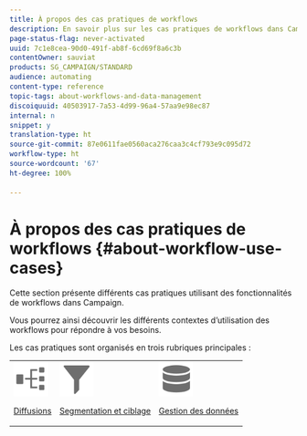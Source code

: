 ```yaml
---
title: À propos des cas pratiques de workflows
description: En savoir plus sur les cas pratiques de workflows dans Campaign Standard.
page-status-flag: never-activated
uuid: 7c1e8cea-90d0-491f-ab8f-6cd69f8a6c3b
contentOwner: sauviat
products: SG_CAMPAIGN/STANDARD
audience: automating
content-type: reference
topic-tags: about-workflows-and-data-management
discoiquuid: 40503917-7a53-4d99-96a4-57aa9e98ec87
internal: n
snippet: y
translation-type: ht
source-git-commit: 87e0611fae0560aca276caa3c4cf793e9c095d72
workflow-type: ht
source-wordcount: '67'
ht-degree: 100%

---
```



# À propos des cas pratiques de workflows {#about-workflow-use-cases}

Cette section présente différents cas pratiques utilisant des fonctionnalités de workflows dans Campaign.

Vous pourrez ainsi découvrir les différents contextes d’utilisation des workflows pour répondre à vos besoins.

Les cas pratiques sont organisés en trois rubriques principales :

<table>
<tr>
<td><img src="assets/do-not-localize/icon_workflows.svg" width="60px"><p><a href="../../automating/using/workflow-created-query-with-complement.md">Diffusions</a></p></td><td><img src="assets/do-not-localize/icon_filter.svg" width="60px"><p><a href="../../automating/using/query-samples.md">Segmentation et ciblage</a></p></td>
<td><img src="assets/do-not-localize/icon_manage.svg" width="60px"><p><a href="../../automating/using/reconcile-file-audience-with-database.md">Gestion des données</a></p></td></tr>
</table>
